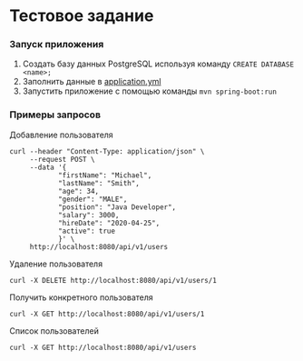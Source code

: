 # Тестовое задание

### Запуск приложения
1. Создать базу данных PostgreSQL используя команду `CREATE DATABASE <name>;`
2. Заполнить данные в [application.yml](src/main/resources/application.yml)
3. Запустить приложение с помощью команды `mvn spring-boot:run`

### Примеры запросов

Добавление пользователя

```shell script
curl --header "Content-Type: application/json" \
     --request POST \
     --data '{
            "firstName": "Michael",
            "lastName": "Smith",
            "age": 34,
            "gender": "MALE",
            "position": "Java Developer",
            "salary": 3000,
            "hireDate": "2020-04-25",
            "active": true
            }' \
     http://localhost:8080/api/v1/users
```

Удаление пользователя
```shell script
curl -X DELETE http://localhost:8080/api/v1/users/1
```

Получить конкретного пользователя
```shell script
curl -X GET http://localhost:8080/api/v1/users/1
```

Список пользователей
```shell script
curl -X GET http://localhost:8080/api/v1/users
```
